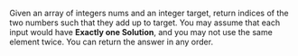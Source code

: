 Given an array of integers nums and an integer target, return indices of the two numbers such that they add up to target.
You may assume that each input would have <b>Exactly one Solution</b>, and you may not use the same element twice.
You can return the answer in any order.
